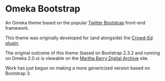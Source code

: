 Omeka Bootstrap
===============

An Omeka theme based on the popular [Twitter Bootstrap](http://twitter.github.io/bootstrap/) front-end framework.

This theme was originally developed for (and alongside) the [Crowd-Ed plugin](http://github.com/gsbodine/crowd-ed).

The original outcome of this theme (based on Bootstrap 2.3.2 and running on Omeka 2.0.x) is viewable on the [Martha Berry Digital Archive](https://mbda.berry.edu) site.

Work has just begun on making a more genericized version based on Bootstrap 3.
